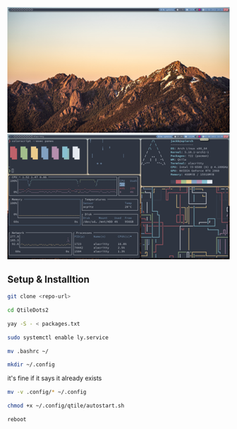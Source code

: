 ![](2022-06-02_14-31.png)
![](2022-06-02_14-30.png)

## Setup & Installtion

```bash
git clone <repo-url>
```
```bash
cd QtileDots2
```
```bash
yay -S - < packages.txt
```
```bash
sudo systemctl enable ly.service
```
```bash
mv .bashrc ~/
```
```bash
mkdir ~/.config
```
it's fine if it says it already exists
```bash
mv -v .config/* ~/.config
```

```bash
chmod +x ~/.config/qtile/autostart.sh
```

```bash
reboot
```